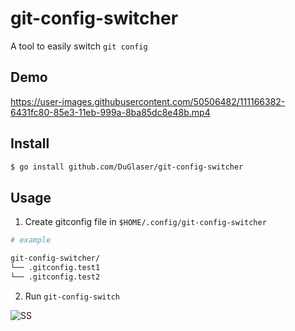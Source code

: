 # git-config-switcher

A tool to easily switch ``git config``

## Demo

https://user-images.githubusercontent.com/50506482/111166382-6431fc80-85e3-11eb-999a-8ba85dc8e48b.mp4

## Install

```bash
$ go install github.com/DuGlaser/git-config-switcher
```

## Usage
1. Create gitconfig file in ``$HOME/.config/git-config-switcher``
```bash
# example

git-config-switcher/
└── .gitconfig.test1
└── .gitconfig.test2
```
2. Run ``git-config-switch``  

![SS](https://user-images.githubusercontent.com/50506482/111152901-a1db5900-85d4-11eb-80ff-43709e82da06.png)
